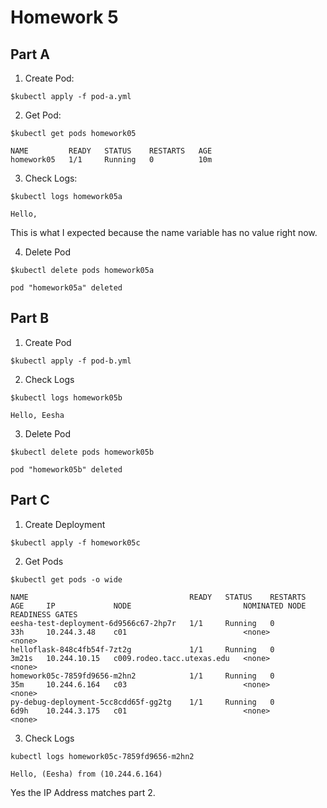 # Homework 5

## Part A
1. Create Pod:
```
$kubectl apply -f pod-a.yml
```

2. Get Pod:
```
$kubectl get pods homework05
```
```
NAME         READY   STATUS    RESTARTS   AGE
homework05   1/1     Running   0          10m
```

3. Check Logs:
```
$kubectl logs homework05a
```
```
Hello, 
```
This is what I expected because the name variable has no value right now.

4. Delete Pod
```
$kubectl delete pods homework05a
```
```
pod "homework05a" deleted
```

## Part B
1. Create Pod
```
$kubectl apply -f pod-b.yml
```

2. Check Logs
```
$kubectl logs homework05b
```
```
Hello, Eesha
```

3. Delete Pod
```
$kubectl delete pods homework05b
```
```
pod "homework05b" deleted
```

## Part C
1. Create Deployment
```
$kubectl apply -f homework05c
```

2. Get Pods
```
$kubectl get pods -o wide
```

```
NAME                                    READY   STATUS    RESTARTS   AGE     IP             NODE                         NOMINATED NODE   READINESS GATES
eesha-test-deployment-6d9566c67-2hp7r   1/1     Running   0          33h     10.244.3.48    c01                          <none>           <none>
helloflask-848c4fb54f-7zt2g             1/1     Running   0          3m21s   10.244.10.15   c009.rodeo.tacc.utexas.edu   <none>           <none>
homework05c-7859fd9656-m2hn2            1/1     Running   0          35m     10.244.6.164   c03                          <none>           <none>
py-debug-deployment-5cc8cdd65f-gg2tg    1/1     Running   0          6d9h    10.244.3.175   c01                          <none>           <none>
```

3. Check Logs
```
kubectl logs homework05c-7859fd9656-m2hn2
```
```
Hello, (Eesha) from (10.244.6.164)
```
Yes the IP Address matches part 2.

